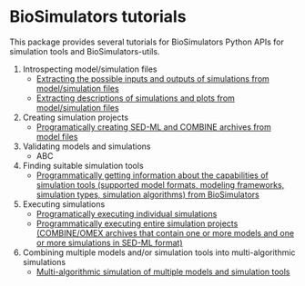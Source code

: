 # BioSimulators tutorials

This package provides several tutorials for BioSimulators Python APIs for simulation tools and BioSimulators-utils.

1. Introspecting model/simulation files
    * [Extracting the possible inputs and outputs of simulations from model/simulation files](1.%20Introspecting%20models/Introspecting%20models.ipynb)
    * [Extracting descriptions of simulations and plots from model/simulation files](1.%20Introspecting%20models/Introspecting%20models.ipynb)
2. Creating simulation projects
    * [Programatically creating SED-ML and COMBINE archives from model files](2.%20Creating%20simulations/Programmatically%20creating%20SED-ML%20and%20COMBINE%20archives%20from%20model%20files.ipynb)
3. Validating models and simulations
    * ABC
4. Finding suitable simulation tools
    * [Programmatically getting information about the capabilities of simulation tools (supported model formats, modeling frameworks, simulation types, simulation algorithms) from BioSimulators](4.%20Finding%20simulation%20tools/Programmatically%20getting%20information%20about%20simulation%20tools%20from%20BioSimulators.ipynb)
5. Executing simulations
    * [Programatically executing individual simulations](5.%20Executing%20simulations/Programmatically%20executing%20individual%20simulations.ipynb)
    * [Programmatically executing entire simulation projects (COMBINE/OMEX archives that contain one or more models and one or more simulations in SED-ML format)](5.%20Executing%20simulations/Programmatically%20executing%20simulation%20projects.ipynb)
6. Combining multiple models and/or simulation tools into multi-algorithmic simulations
    * [Multi-algorithmic simulation of multiple models and simulation tools](6.%20Combining%20models%20and%20simulation%20tools%20into%20hybrid%20simulations/Multi-algorithmic%20simulation%20of%20multiple%20models%20and%20simulation%20tools.ipynb)
